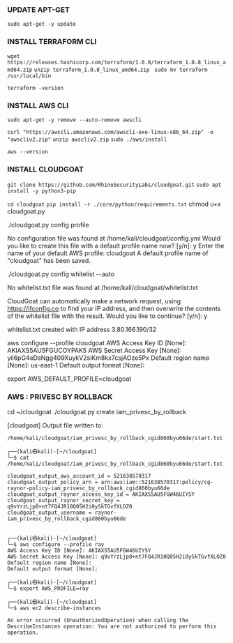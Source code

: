 ### UPDATE APT-GET

`sudo apt-get -y update`

### INSTALL TERRAFORM CLI

`wget https://releases.hashicorp.com/terraform/1.0.8/terraform_1.0.8_linux_amd64.zip` 
`unzip terraform_1.0.8_linux_amd64.zip ` 
`sudo mv terraform /usr/local/bin`

`terraform -version`

### INSTALL AWS CLI

`sudo apt-get -y remove --auto-remove awscli`

`curl "https://awscli.amazonaws.com/awscli-exe-linux-x86_64.zip" -o "awscliv2.zip"`
`unzip awscliv2.zip`
`sudo ./aws/install`

`aws --version`

### INSTALL CLOUDGOAT

`git clone https://github.com/RhinoSecurityLabs/cloudgoat.git`
`sudo apt install -y python3-pip`

`cd cloudgoat`
`pip install -r ./core/python/requirements.txt`
chmod u+x cloudgoat.py

./cloudgoat.py config profile

No configuration file was found at /home/kali/cloudgoat/config.yml
Would you like to create this file with a default profile name now? [y/n]: y
Enter the name of your default AWS profile: cloudgoat
A default profile name of "cloudgoat" has been saved.

./cloudgoat.py config whitelist --auto

No whitelist.txt file was found at /home/kali/cloudgoat/whitelist.txt

CloudGoat can automatically make a network request, using https://ifconfig.co to find your IP address, and then overwrite the contents of the whitelist file with the result.
Would you like to continue? [y/n]: y

whitelist.txt created with IP address 3.80.166.190/32

aws configure --profile cloudgoat
AWS Access Key ID [None]: AKIAXS5AU5FGUCOYPAK5
AWS Secret Access Key [None]: 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
Default region name [None]: us-east-1
Default output format [None]:

export AWS_DEFAULT_PROFILE=cloudgoat

### AWS : PRIVESC BY ROLLBACK


cd ~/cloudgoat
./cloudgoat.py create iam_privesc_by_rollback

[cloudgoat] Output file written to:

    /home/kali/cloudgoat/iam_privesc_by_rollback_cgid860byu66de/start.txt

    ┌──(kali㉿kali)-[~/cloudgoat]
    └─$ cat /home/kali/cloudgoat/iam_privesc_by_rollback_cgid860byu66de/start.txt                                    

    cloudgoat_output_aws_account_id = 521638570317
    cloudgoat_output_policy_arn = arn:aws:iam::521638570317:policy/cg-raynor-policy-iam_privesc_by_rollback_cgid860byu66de
    cloudgoat_output_raynor_access_key_id = AKIAXS5AU5FGW46UIYSY
    cloudgoat_output_raynor_secret_key = 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
    cloudgoat_output_username = raynor-iam_privesc_by_rollback_cgid860byu66de

                                                                                                                                       
    ┌──(kali㉿kali)-[~/cloudgoat]
    └─$ aws configure --profile ray                                                  
    AWS Access Key ID [None]: AKIAXS5AU5FGW46UIYSY             
    AWS Secret Access Key [None]: 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
    Default region name [None]: 
    Default output format [None]: 
                                                                                                                                       
    ┌──(kali㉿kali)-[~/cloudgoat]
    └─$ export AWS_PROFILE=ray              
                                                                                                                                       
    ┌──(kali㉿kali)-[~/cloudgoat]
    └─$ aws ec2 describe-instances                                                   

    An error occurred (UnauthorizedOperation) when calling the DescribeInstances operation: You are not authorized to perform this operation.
               
